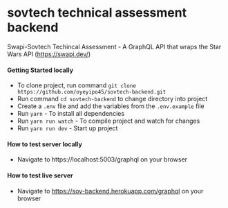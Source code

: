# sovtech technical assessment backend
 Swapi-Sovtech Techincal Assessment - 
A GraphQL API that wraps the Star Wars API (https://swapi.dev/)

#### Getting Started locally
-  To clone project, run command `git clone https://github.com/oyeyipo45/sovtech-backend.git`
-  Run command `cd sovtech-backend` to change directory into project
-  Create a `.env`  file and add the variables from the `.env.example` file
-  Run `yarn` -  To install all dependencies
-  Run `yarn run watch` - To compile project and watch for changes
-  Run `yarn run dev` - Start up project

#### How to test server locally
-  Navigate to https://localhost:5003/graphql on your browser

#### How to test live server
-  Navigate to https://sov-backend.herokuapp.com/graphql on your browser